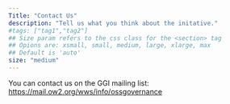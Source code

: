 ```yaml
---
Title: "Contact Us"
description: "Tell us what you think about the initative."
#tags: ["tag1","tag2"]
## Size param refers to the css class for the <section> tag
## Opions are: xsmall, small, medium, large, xlarge, max
## Default is 'auto'
size: "medium"
---
```


You can contact us on the GGI mailing list: https://mail.ow2.org/wws/info/ossgovernance

